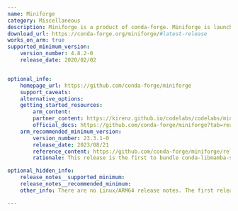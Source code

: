 ```yaml
---
name: Miniforge
category: Miscellaneous
description: Miniforge is a product of conda-forge. Miniforge is launched with a vision to provide Miniconda-like installers, with the added feature of conda-forge. Miniforge is the easiest way to get started with conda-forge.
download_url: https://conda-forge.org/miniforge/#latest-release
works_on_arm: true
supported_minimum_version:
    version_number: 4.8.2-0
    release_date: 2020/02/02


optional_info:
    homepage_url: https://github.com/conda-forge/miniforge
    support_caveats:
    alternative_options:
    getting_started_resources:
        arm_content:
        partner_content: https://kirenz.github.io/codelabs/codelabs/miniforge-setup/#0
        official_docs: https://github.com/conda-forge/miniforge?tab=readme-ov-file#install
    arm_recommended_minimum_version:
        version_number: 23.3.1-0
        release_date: 2023/08/21
        reference_content: https://github.com/conda-forge/miniforge/releases/tag/23.3.1-0
        rationale: This release is the first to bundle conda-libmamba-solver and mamba with Miniforge, making it functionally identical to Mambaforge. The only distinction between the two is the default installation directory name. It includes conda 23.3.1, conda-libmamba-solver 23.3.0, and mamba 1.4.2, offering faster dependency resolution and improved performance.

optional_hidden_info:
    release_notes__supported_minimum:
    release_notes__recommended_minimum:
    other_info: There are no Linux/ARM64 release notes. The first release of miniforge, i.e. 4.8.2-0, rolls out AArch64 installer. Kindly find it [here](https://conda-forge.org/miniforge/#4.8.2-0).

---
```

